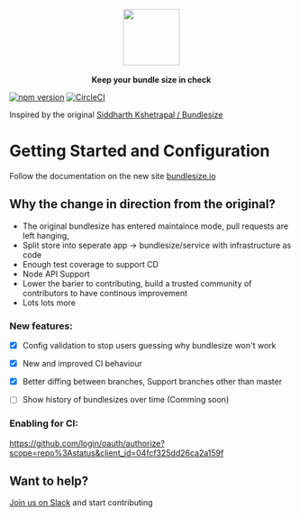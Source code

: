 <p align="center">
  <img src="https://cdn.rawgit.com/bundlesize/bundlesize.io/master/docs/_assets/logo-large.svg" height="100px">
  <br><br>
  <b>Keep your bundle size in check</b>
  <br>
</p>

  [![npm version](https://badge.fury.io/js/%40bundlesize%2Fbundlesize.svg)](https://badge.fury.io/js/%40bundlesize%2Fbundlesize)
  [![CircleCI](https://circleci.com/gh/bundlesize/bundlesize.svg?style=svg)](https://circleci.com/gh/bundlesize/bundlesize)
  

Inspired by the original [Siddharth Kshetrapal / Bundlesize](https://github.com/siddharthkp/bundlesize)

# Getting Started and Configuration
Follow the documentation on the new site [bundlesize.io](http://bundlesize.io/)



## Why the change in direction from the original?
- The original bundlesize has entered maintaince mode, pull requests are left hanging, 
- Split store into seperate app -> bundlesize/service with infrastructure as code
- Enough test coverage to support CD
- Node API Support
- Lower the barier to contributing, build a trusted community of contributors to have continous improvement
- Lots lots more


### New features:
- [x] Config validation to stop users guessing why bundlesize won't work
- [x] New and improved CI behaviour
- [x] Better diffing between branches, Support branches other than master
- [ ] Show history of bundlesizes over time (Comming soon)



### Enabling for CI:
https://github.com/login/oauth/authorize?scope=repo%3Astatus&client_id=04fcf325dd26ca2a159f

## Want to help? 
[Join us on Slack](https://join.slack.com/t/bundlesize-bundlesize/shared_invite/enQtMzUwNjYxNTMwMzcyLWE5NGI4MzZjMjM4MTRlYzllOTMwYzIzZWNjM2MyMjBmMzNjNGM0ZGVhODc2YjFkNzIwMzNkYjk3NzE0MjZkOTc) and start contributing

